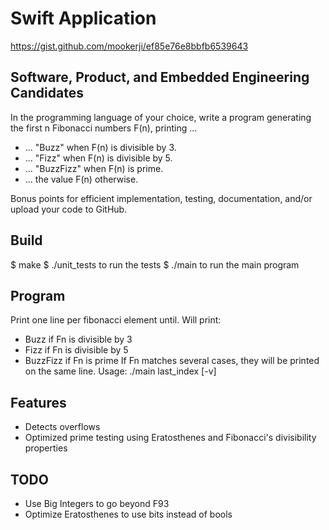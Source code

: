 # Swift Application

https://gist.github.com/mookerji/ef85e76e8bbfb6539643

## Software, Product, and Embedded Engineering Candidates

In the programming language of your choice, write a program
generating the first n Fibonacci numbers F(n), printing ...
- ... "Buzz" when F(n) is divisible by 3.
- ... "Fizz" when F(n) is divisible by 5.
- ... "BuzzFizz" when F(n) is prime.
- ... the value F(n) otherwise.

Bonus points for efficient implementation, testing, documentation,
and/or upload your code to GitHub.

## Build

$ make
$ ./unit_tests to run the tests
$ ./main to run the main program

## Program

Print one line per fibonacci element until.
Will print:
- Buzz if Fn is divisible by 3
- Fizz if Fn is divisible by 5
- BuzzFizz if Fn is prime
If Fn matches several cases, they will be printed on the same line.
Usage:  ./main last_index [-v]

## Features

- Detects overflows
- Optimized prime testing using Eratosthenes and Fibonacci's divisibility properties

## TODO

- Use Big Integers to go beyond F93
- Optimize Eratosthenes to use bits instead of bools
